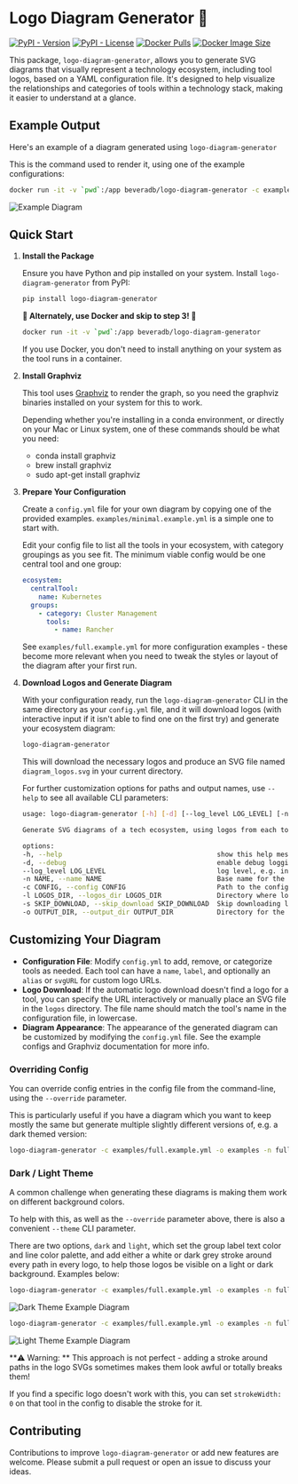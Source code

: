 # Logo Diagram Generator 🎨

[![PyPI - Version](https://img.shields.io/pypi/v/logo-diagram-generator)](https://pypi.org/project/logo-diagram-generator/)
[![PyPI - License](https://img.shields.io/pypi/l/logo-diagram-generator)](https://github.com/beveradb/logo-diagram-generator/blob/main/LICENSE)
[![Docker Pulls](https://img.shields.io/docker/pulls/beveradb/logo-diagram-generator)](https://hub.docker.com/r/beveradb/logo-diagram-generator)
[![Docker Image Size](https://img.shields.io/docker/image-size/beveradb/logo-diagram-generator)](https://hub.docker.com/r/beveradb/logo-diagram-generator)

This package, `logo-diagram-generator`, allows you to generate SVG diagrams that visually represent a technology ecosystem, including tool logos, based on a YAML configuration file. It's designed to help visualize the relationships and categories of tools within a technology stack, making it easier to understand at a glance.

## Example Output

Here's an example of a diagram generated using `logo-diagram-generator`

This is the command used to render it, using one of the example configurations:
```bash
docker run -it -v `pwd`:/app beveradb/logo-diagram-generator -c examples/full.example.yml -o examples -n full.example
```

![Example Diagram](examples/full.example_logos.png)

## Quick Start

1. **Install the Package**

   Ensure you have Python and pip installed on your system. Install `logo-diagram-generator` from PyPI:

   ```bash
   pip install logo-diagram-generator
   ```

   **🐳 Alternately, use Docker and skip to step 3! 🎉**
   ```bash
   docker run -it -v `pwd`:/app beveradb/logo-diagram-generator
   ```
   If you use Docker, you don't need to install anything on your system as the tool runs in a container.

2. **Install Graphviz**

   This tool uses [Graphviz](https://graphviz.org/) to render the graph, so you need the graphviz binaries installed on your system for this to work.

   Depending whether you're installing in a conda environment, or directly on your Mac or Linux system, one of these commands should be what you need:

   - conda install graphviz
   - brew install graphviz
   - sudo apt-get install graphviz

3. **Prepare Your Configuration**

   Create a `config.yml` file for your own diagram by copying one of the provided examples. `examples/minimal.example.yml` is a simple one to start with.
   
   Edit your config file to list all the tools in your ecosystem, with category groupings as you see fit. The minimum viable config would be one central tool and one group:

   ```yaml
   ecosystem:
     centralTool:
       name: Kubernetes
     groups:
       - category: Cluster Management
         tools:
           - name: Rancher
   ```

   See `examples/full.example.yml` for more configuration examples - these become more relevant when you need to tweak the styles or layout of the diagram after your first run.

4. **Download Logos and Generate Diagram**

   With your configuration ready, run the `logo-diagram-generator` CLI in the same directory as your `config.yml` file, and it will download logos (with interactive input if it isn't able to find one on the first try) and generate your ecosystem diagram:

   ```bash
   logo-diagram-generator
   ```

   This will download the necessary logos and produce an SVG file named `diagram_logos.svg` in your current directory.

   For further customization options for paths and output names, use `--help` to see all available CLI parameters:

   ```bash
   usage: logo-diagram-generator [-h] [-d] [--log_level LOG_LEVEL] [-n NAME] [-c CONFIG] [-l LOGOS_DIR] [-s SKIP_DOWNLOAD] [-o OUTPUT_DIR]

   Generate SVG diagrams of a tech ecosystem, using logos from each tool organised into groups around a central logo.

   options:
   -h, --help                                       show this help message and exit
   -d, --debug                                      enable debug logging, equivalent to --log_level=debug
   --log_level LOG_LEVEL                            log level, e.g. info, debug, warning (default: info)
   -n NAME, --name NAME                             Base name for the output SVG files.
   -c CONFIG, --config CONFIG                       Path to the configuration file.
   -l LOGOS_DIR, --logos_dir LOGOS_DIR              Directory where logos are stored.
   -s SKIP_DOWNLOAD, --skip_download SKIP_DOWNLOAD  Skip downloading logos before generating.
   -o OUTPUT_DIR, --output_dir OUTPUT_DIR           Directory for the output SVG diagram.
   ```

## Customizing Your Diagram

- **Configuration File**: Modify `config.yml` to add, remove, or categorize tools as needed. Each tool can have a `name`, `label`, and optionally an `alias` or `svgURL` for custom logo URLs.
- **Logo Download**: If the automatic logo download doesn't find a logo for a tool, you can specify the URL interactively or manually place an SVG file in the `logos` directory. The file name should match the tool's name in the configuration file, in lowercase.
- **Diagram Appearance**: The appearance of the generated diagram can be customized by modifying the `config.yml` file. See the example configs and Graphviz documentation for more info.

### Overriding Config

You can override config entries in the config file from the command-line, using the `--override` parameter.

This is particularly useful if you have a diagram which you want to keep mostly the same but generate multiple slightly different versions of, e.g. a dark themed version:

```bash
logo-diagram-generator -c examples/full.example.yml -o examples -n full.example.dark --override 'style.diagramBackgroundColor=#333333' --override 'style.groupLabelFontcolor=#ffffff' --override 'style.colorPalette=aqua,purple3,maroon3,orangered,yellow,lime,fuchsia,#6495ed,peachpuff,forestgreen'
```

### Dark / Light Theme

A common challenge when generating these diagrams is making them work on different background colors.

To help with this, as well as the `--override` parameter above, there is also a convenient `--theme` CLI parameter.

There are two options, `dark` and `light`, which set the group label text color and line color palette, and add either a white or dark grey stroke around every path in every logo, to help those logos be visible on a light or dark background. Examples below:

```bash
logo-diagram-generator -c examples/full.example.yml -o examples -n full.example.dark --override 'style.diagramBackgroundColor=#111111' --theme dark
```
![Dark Theme Example Diagram](examples/full.example.dark_logos.png)

```bash
logo-diagram-generator -c examples/full.example.yml -o examples -n full.example.light --theme light
```
![Light Theme Example Diagram](examples/full.example.light_logos.png)

**⚠️ Warning: ** This approach is not perfect - adding a stroke around paths in the logo SVGs sometimes makes them look awful or totally breaks them! 

If you find a specific logo doesn't work with this, you can set `strokeWidth: 0` on that tool in the config to disable the stroke for it.


## Contributing

Contributions to improve `logo-diagram-generator` or add new features are welcome. Please submit a pull request or open an issue to discuss your ideas.
